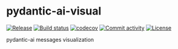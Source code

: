 # pydantic-ai-visual

[![Release](https://img.shields.io/github/v/release/wh1isper/pydantic-ai-visual)](https://img.shields.io/github/v/release/wh1isper/pydantic-ai-visual)
[![Build status](https://img.shields.io/github/actions/workflow/status/wh1isper/pydantic-ai-visual/main.yml?branch=main)](https://github.com/wh1isper/pydantic-ai-visual/actions/workflows/main.yml?query=branch%3Amain)
[![codecov](https://codecov.io/gh/wh1isper/pydantic-ai-visual/branch/main/graph/badge.svg)](https://codecov.io/gh/wh1isper/pydantic-ai-visual)
[![Commit activity](https://img.shields.io/github/commit-activity/m/wh1isper/pydantic-ai-visual)](https://img.shields.io/github/commit-activity/m/wh1isper/pydantic-ai-visual)
[![License](https://img.shields.io/github/license/wh1isper/pydantic-ai-visual)](https://img.shields.io/github/license/wh1isper/pydantic-ai-visual)

pydantic-ai messages visualization
